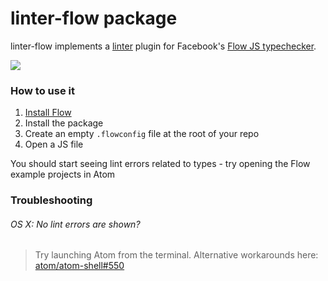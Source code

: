 # linter-flow package

linter-flow implements a [linter](https://github.com/AtomLinter/Linter) plugin
for Facebook's [Flow JS typechecker](http://flowtype.org/).

![](http://cl.ly/image/1x013a2V1m0b/content#png)

### How to use it

1. [Install Flow](http://flowtype.org/docs/getting-started.html#installing-flow)
1. Install the package
1. Create an empty `.flowconfig` file at the root of your repo
1. Open a JS file

You should start seeing lint errors related to types - try opening the Flow
example projects in Atom

### Troubleshooting

###### OS X: No lint errors are shown?
> Try launching Atom from the terminal. Alternative workarounds here: [atom/atom-shell#550](https://github.com/atom/atom-shell/issues/550)
